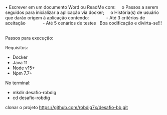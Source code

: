• Escrever em um documento Word ou ReadMe com:
    o Passos a serem seguidos para inicializar a aplicação via docker;
    o História(s) de usuário que darão origem à aplicação contendo:
             - Até 3 critérios de aceitação
             - Até 5 cenários de testes
 
Boa codificação e divirta-se!!!
 

Passos para execução:

Requisitos:

- Docker
- Java 11
- Node v15+
- Npm 7.7+


No terminal:

- mkdir desafio-robdig
- cd desafio-robdig

clonar o projeto https://github.com/robdig7x/desafio-bb.git